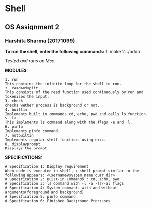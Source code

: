 # Shell
## OS Assignment 2
### Harshita Sharma (20171099)

**To run the shell, enter the following commands:**
	1. make
	2. ./adda

*Tested and runs on Mac.*

**MODULES:**

	1. run
	This contains the infinite loop for the shell to run.
	2. readandsplit
	This consists of the read function used continuously by run and tokenizes the input.
	3. check
	checks wether process is background or not.
	4. builtin
	Implements built in commands cd, echo, pwd and calls ls function.
	5. ls
	This implements ls command along with the flags -a and -l.
	6. pinfo
	Implements pinfo command.
	7. notbuiltin
	Implements regular shell functions using exec.
	8. displayprompt
	Displays the prompt

**SPECIFICATIONS:**

    # Specification 1: Display requirement
    When code is executed in shell, a shell prompt similar to the following appears: <username@system_name:curr_dir>
    # Specification 2: Built-in Commands : cd, echo, pwd
    # Specification 3: ls command with -l -a -la/-al flags
    # Specification 4: System commands with and without arguments(foreground and background)
    # Specification 5: pinfo command
    # Specification 6: Finished Background Processes

